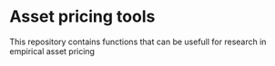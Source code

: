 # Asset pricing tools 

This repository contains functions that can be usefull for research in empirical asset pricing
